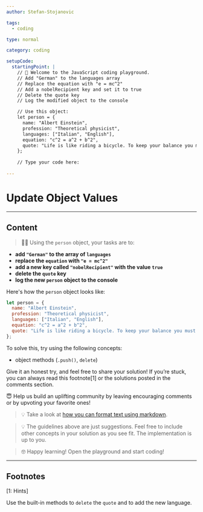 ```yaml
---
author: Stefan-Stojanovic

tags:
  - coding

type: normal

category: coding

setupCode:
  startingPoint: |
    // 👋 Welcome to the JavaScript coding playground.
    // Add "German" to the languages array
    // Replace the equation with "e = mc^2"
    // Add a nobelRecipient key and set it to true
    // Delete the quote key
    // Log the modified object to the console

    // Use this object:
    let person = {
      name: "Albert Einstein",
      profession: "Theoretical physicist",
      languages: ["Italian", "English"],
      equation: "c^2 = a^2 + b^2",
      quote: "Life is like riding a bicycle. To keep your balance you must keep moving."
    };
    
    // Type your code here:
    
---
```


# Update Object Values

---

## Content

> 👩‍💻 Using the `person` object, your tasks are to:
- **add `"German"` to the array of `languages`**
- **replace the `equation` with `"e = mc^2"`**
- **add a new key called `"nobelRecipient"` with the value `true`**
- **delete the `quote` key**
- **log the new `person` object to the console**

Here's how the `person` object looks like:
```javascript
let person = {
  name: "Albert Einstein",
  profession: "Theoretical physicist",
  languages: ["Italian", "English"],
  equation: "c^2 = a^2 + b^2",
  quote: "Life is like riding a bicycle. To keep your balance you must keep moving."
};
```

To solve this, try using the following concepts:
- object methods (`.push()`, `delete`)

Give it an honest try, and feel free to share your solution!
If you’re stuck, you can always read this footnote[1] or the solutions posted in the comments section.

😇 Help us build an uplifting community by leaving encouraging comments or by upvoting your favorite ones!

> 💡 Take a look at [how you can format text using markdown](https://www.enki.com/glossary/general/markdown-formatting).

> 💡 The guidelines above are just suggestions. Feel free to include other concepts in your solution as you see fit. The implementation is up to you.

> 🤓 Happy learning! Open the playground and start coding!

---

## Footnotes

[1: Hints]

Use the built-in methods to `delete` the `quote` and to add the new language.

